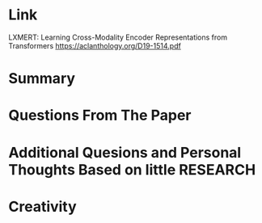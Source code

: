 Link
===============
<p>

LXMERT: Learning Cross-Modality Encoder Representations from Transformers
https://aclanthology.org/D19-1514.pdf

</p>

Summary
===============

Questions From The Paper
===============


Additional Quesions and Personal Thoughts Based on little RESEARCH
===============
        

Creativity
==============
